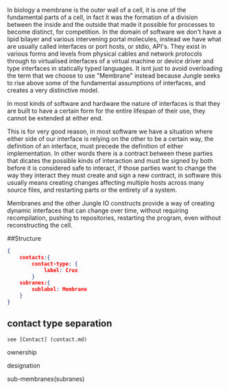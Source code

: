 
In biology a membrane is the outer wall of a cell, it is one of the fundamental parts of a cell, in fact it was the formation of a division between the inside and the outside that made it possible for processes to become distinct, for competition. In the domain of software we don't have a lipid bilayer and various intervening portal molecules, instead we have what are usually called interfaces or port hosts, or stdio, API's. They exist in various forms and levels from physical cables and network protocols through to virtualised interfaces of a virtual machine or device driver and type interfaces in statically typed languages. It isnt just to avoid overloading the term that we choose to use "Membrane" instead because Jungle seeks to rise above some of the fundamental assumptions of interfaces, and creates a very distinctive model.

In most kinds of software and hardware the nature of interfaces is that they are built to have a certain form for the entire lifespan of their use, they cannot be extended at either end. 

This is for very good reason, in most software we have a situation where either side of our interface is relying on the other to be a certain way, the definition of an interface, must precede the definition of either implementation. In other words there is a contract between these parties that dicates the possible kinds of interaction and must be signed by both before it is considered safe to interact, if those parties want to change the way they interact they must create and sign a new contract, in software this usually means creating changes affecting multiple hosts across many source files, and restarting parts or the entirety of a system.

Membranes and the other Jungle IO constructs provide a way of creating dynamic interfaces that can change over time, without requiring recompilation, pushing to repositories, restarting the program, even without reconstructing the cell. 

##Structure
```json
{
	contacts:{
		contact-type: {
			label: Crux
		}
	subranes:{
		sublabel: Membrane
	}
}	
```

## contact type separation
	see [Contact] (contact.md)

ownership

designation

sub-membranes(subranes)
